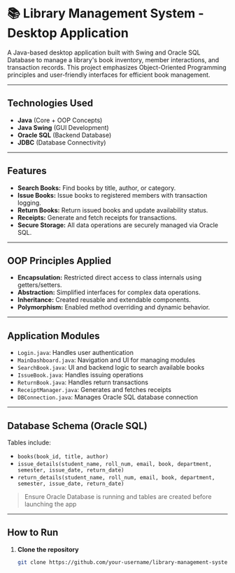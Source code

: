 # 📚 Library Management System - Desktop Application

A Java-based desktop application built with Swing and Oracle SQL Database to manage a library's book inventory, member interactions, and transaction records. This project emphasizes Object-Oriented Programming principles and user-friendly interfaces for efficient book management.

---

## Technologies Used

- **Java** (Core + OOP Concepts)
- **Java Swing** (GUI Development)
- **Oracle SQL** (Backend Database)
- **JDBC** (Database Connectivity)

---

## Features

- **Search Books:** Find books by title, author, or category.
- **Issue Books:** Issue books to registered members with transaction logging.
- **Return Books:** Return issued books and update availability status.
- **Receipts:** Generate and fetch receipts for transactions.
- **Secure Storage:** All data operations are securely managed via Oracle SQL.

---

## OOP Principles Applied

- **Encapsulation:** Restricted direct access to class internals using getters/setters.
- **Abstraction:** Simplified interfaces for complex data operations.
- **Inheritance:** Created reusable and extendable components.
- **Polymorphism:** Enabled method overriding and dynamic behavior.

---

## Application Modules

- `Login.java`: Handles user authentication
- `MainDashboard.java`: Navigation and UI for managing modules
- `SearchBook.java`: UI and backend logic to search available books
- `IssueBook.java`: Handles issuing operations
- `ReturnBook.java`: Handles return transactions
- `ReceiptManager.java`: Generates and fetches receipts
- `DBConnection.java`: Manages Oracle SQL database connection

---

## Database Schema (Oracle SQL)

Tables include:
- `books(book_id, title, author)`
- `issue_details(student_name, roll_num, email, book, department, semester, issue_date, return_date)`
- `return_details(student_name, roll_num, email, book, department, semester, issue_date, return_date)`

> Ensure Oracle Database is running and tables are created before launching the app

---

## How to Run

1. **Clone the repository**
   ```bash
   git clone https://github.com/your-username/library-management-system.git

